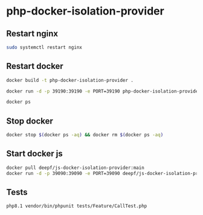 # php-docker-isolation-provider

## Restart nginx
```bash
sudo systemctl restart nginx
```


## Restart docker

```bash
docker build -t php-docker-isolation-provider .

docker run -d -p 39190:39190 -e PORT=39190 php-docker-isolation-provider

docker ps
```

## Stop docker

```bash
docker stop $(docker ps -aq) && docker rm $(docker ps -aq)
```

## Start docker js

```bash
docker pull deepf/js-docker-isolation-provider:main
docker run -d -p 39090:39090 -e PORT=39090 deepf/js-docker-isolation-provider:main
```


## Tests
```bash
php8.1 vendor/bin/phpunit tests/Feature/CallTest.php
```
